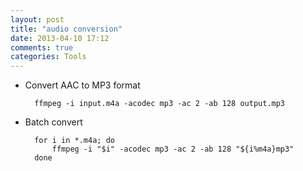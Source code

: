 ```yaml
---
layout: post
title: "audio conversion"
date: 2013-04-10 17:12
comments: true
categories: Tools
---
```


- Convert AAC to MP3 format

        ffmpeg -i input.m4a -acodec mp3 -ac 2 -ab 128 output.mp3

- Batch convert
    
        for i in *.m4a; do
            ffmpeg -i "$i" -acodec mp3 -ac 2 -ab 128 "${i%m4a}mp3"
        done

